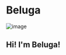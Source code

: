 # Beluga
![image](https://play-lh.googleusercontent.com/MkDTZYlBz5l9DIMGbNHc7Yoc6gE5U5TdlVk-rPAv86mkXuUiKIUPHIrEKvYTJHsGHPw=w526-h296-rw)
<h2> Hi! I'm Beluga! </h2>
  <style>
    color:cornflowerblue
  </style>
